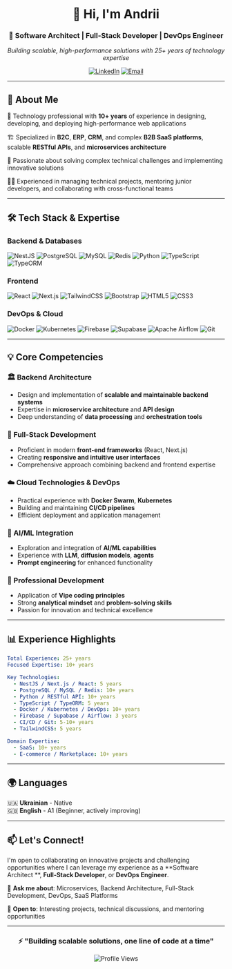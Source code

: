 <div align="center">
  
# 👋 Hi, I'm Andrii

### 🚀 Software Architect | Full-Stack Developer | DevOps Engineer

*Building scalable, high-performance solutions with 25+ years of technology expertise*

[![LinkedIn](https://img.shields.io/badge/LinkedIn-Connect-blue?style=for-the-badge&logo=linkedin)](https://www.linkedin.com/in/anrysys/)
[![Email](https://img.shields.io/badge/Email-Contact-red?style=for-the-badge&logo=gmail)](mailto:anrysys@gmail.com)

</div>

---

## 💼 About Me

🎯 Technology professional with **10+ years** of experience in designing, developing, and deploying high-performance web applications

🏗️ Specialized in **B2C**, **ERP**, **CRM**, and complex **B2B SaaS platforms**, scalable **RESTful APIs**, and **microservices architecture**

🌟 Passionate about solving complex technical challenges and implementing innovative solutions

🧑‍💻 Experienced in managing technical projects, mentoring junior developers, and collaborating with cross-functional teams

---

## 🛠️ Tech Stack & Expertise

### Backend & Databases
![NestJS](https://img.shields.io/badge/NestJS-E0234E?style=for-the-badge&logo=nestjs&logoColor=white)
![PostgreSQL](https://img.shields.io/badge/PostgreSQL-316192?style=for-the-badge&logo=postgresql&logoColor=white)
![MySQL](https://img.shields.io/badge/MySQL-4479A1?style=for-the-badge&logo=mysql&logoColor=white)
![Redis](https://img.shields.io/badge/Redis-DC382D?style=for-the-badge&logo=redis&logoColor=white)
![Python](https://img.shields.io/badge/Python-3776AB?style=for-the-badge&logo=python&logoColor=white)
![TypeScript](https://img.shields.io/badge/TypeScript-007ACC?style=for-the-badge&logo=typescript&logoColor=white)
![TypeORM](https://img.shields.io/badge/TypeORM-FE0803?style=for-the-badge&logo=typeorm&logoColor=white)

### Frontend
![React](https://img.shields.io/badge/React-20232A?style=for-the-badge&logo=react&logoColor=61DAFB)
![Next.js](https://img.shields.io/badge/Next.js-000000?style=for-the-badge&logo=next.js&logoColor=white)
![TailwindCSS](https://img.shields.io/badge/Tailwind_CSS-38B2AC?style=for-the-badge&logo=tailwind-css&logoColor=white)
![Bootstrap](https://img.shields.io/badge/Bootstrap-7952B3?style=for-the-badge&logo=bootstrap&logoColor=white)
![HTML5](https://img.shields.io/badge/HTML5-E34F26?style=for-the-badge&logo=html5&logoColor=white)
![CSS3](https://img.shields.io/badge/CSS3-1572B6?style=for-the-badge&logo=css3&logoColor=white)

### DevOps & Cloud
![Docker](https://img.shields.io/badge/Docker-2496ED?style=for-the-badge&logo=docker&logoColor=white)
![Kubernetes](https://img.shields.io/badge/Kubernetes-326CE5?style=for-the-badge&logo=kubernetes&logoColor=white)
![Firebase](https://img.shields.io/badge/Firebase-FFCA28?style=for-the-badge&logo=firebase&logoColor=black)
![Supabase](https://img.shields.io/badge/Supabase-3ECF8E?style=for-the-badge&logo=supabase&logoColor=white)
![Apache Airflow](https://img.shields.io/badge/Apache_Airflow-017CEE?style=for-the-badge&logo=apache-airflow&logoColor=white)
![Git](https://img.shields.io/badge/Git-F05032?style=for-the-badge&logo=git&logoColor=white)

---

## 💡 Core Competencies

### 🏛️ Backend Architecture
- Design and implementation of **scalable and maintainable backend systems**
- Expertise in **microservice architecture** and **API design**
- Deep understanding of **data processing** and **orchestration tools**

### 🎨 Full-Stack Development
- Proficient in modern **front-end frameworks** (React, Next.js)
- Creating **responsive and intuitive user interfaces**
- Comprehensive approach combining backend and frontend expertise

### ☁️ Cloud Technologies & DevOps
- Practical experience with **Docker Swarm**, **Kubernetes**
- Building and maintaining **CI/CD pipelines**
- Efficient deployment and application management

### 🤖 AI/ML Integration
- Exploration and integration of **AI/ML capabilities**
- Experience with **LLM**, **diffusion models**, **agents**
- **Prompt engineering** for enhanced functionality

### 🎯 Professional Development
- Application of **Vipe coding principles**
- Strong **analytical mindset** and **problem-solving skills**
- Passion for innovation and technical excellence

---

## 📊 Experience Highlights

```yaml
Total Experience: 25+ years
Focused Expertise: 10+ years

Key Technologies:
  - NestJS / Next.js / React: 5 years
  - PostgreSQL / MySQL / Redis: 10+ years
  - Python / RESTful API: 10+ years
  - TypeScript / TypeORM: 5 years
  - Docker / Kubernetes / DevOps: 10+ years
  - Firebase / Supabase / Airflow: 3 years
  - CI/CD / Git: 5-10+ years
  - TailwindCSS: 5 years

Domain Expertise:
  - SaaS: 10+ years
  - E-commerce / Marketplace: 10+ years
```

---

## 🌍 Languages

🇺🇦 **Ukrainian** - Native  
🇬🇧 **English** - A1 (Beginner, actively improving)

---

## 📫 Let's Connect!

I'm open to collaborating on innovative projects and challenging opportunities where I can leverage my experience as a **Software Architect **, **Full-Stack Developer**, or **DevOps Engineer**.

💬 **Ask me about**: Microservices, Backend Architecture, Full-Stack Development, DevOps, SaaS Platforms

🤝 **Open to**: Interesting projects, technical discussions, and mentoring opportunities

---

<div align="center">

### ⚡ "Building scalable solutions, one line of code at a time"

![Profile Views](https://komarev.com/ghpvc/?username=anrysys&color=blueviolet&style=flat-square)

</div>
